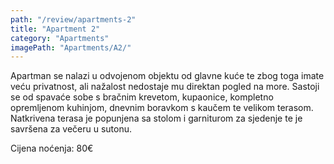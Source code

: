 ```yaml
---
path: "/review/apartments-2"
title: "Apartment 2"
category: "Apartments"
imagePath: "Apartments/A2/"
---
```


Apartman se nalazi u odvojenom objektu od glavne kuće te zbog toga imate veću privatnost, ali nažalost nedostaje mu direktan pogled na more. Sastoji se od spavaće sobe s bračnim krevetom, kupaonice, kompletno opremljenom kuhinjom, dnevnim boravkom s kaučem te velikom terasom. Natkrivena terasa je popunjena sa stolom i garniturom za sjedenje te je savršena za večeru u sutonu.

Cijena noćenja: 80€
